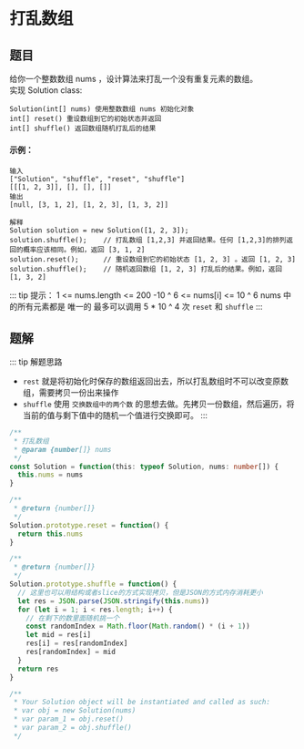 # 打乱数组

## 题目

给你一个整数数组 nums ，设计算法来打乱一个没有重复元素的数组。<br>
实现 Solution class:
```
Solution(int[] nums) 使用整数数组 nums 初始化对象
int[] reset() 重设数组到它的初始状态并返回
int[] shuffle() 返回数组随机打乱后的结果
```

#### 示例：
```
输入
["Solution", "shuffle", "reset", "shuffle"]
[[[1, 2, 3]], [], [], []]
输出
[null, [3, 1, 2], [1, 2, 3], [1, 3, 2]]

解释
Solution solution = new Solution([1, 2, 3]);
solution.shuffle();    // 打乱数组 [1,2,3] 并返回结果。任何 [1,2,3]的排列返回的概率应该相同。例如，返回 [3, 1, 2]
solution.reset();      // 重设数组到它的初始状态 [1, 2, 3] 。返回 [1, 2, 3]
solution.shuffle();    // 随机返回数组 [1, 2, 3] 打乱后的结果。例如，返回 [1, 3, 2]
```

::: tip 提示：
1 <= nums.length <= 200
-10 ^ 6 <= nums[i] <= 10 ^ 6
nums 中的所有元素都是 唯一的
最多可以调用 5 * 10 ^ 4 次 `reset` 和 `shuffle`
:::

## 题解
::: tip 解题思路
- `rest` 就是将初始化时保存的数组返回出去，所以打乱数组时不可以改变原数组，需要拷贝一份出来操作
- `shuffle` 使用 `交换数组中的两个数` 的思想去做。先拷贝一份数组，然后遍历，将当前的值与剩下值中的随机一个值进行交换即可。
:::

```ts
/**
 * 打乱数组
 * @param {number[]} nums
 */
const Solution = function(this: typeof Solution, nums: number[]) {
  this.nums = nums
}

/**
 * @return {number[]}
 */
Solution.prototype.reset = function() {
  return this.nums
}

/**
 * @return {number[]}
 */
Solution.prototype.shuffle = function() {
  // 这里也可以用结构或者slice的方式实现拷贝，但是JSON的方式内存消耗更小
  let res = JSON.parse(JSON.stringify(this.nums))
  for (let i = 1; i < res.length; i++) {
    // 在剩下的数里面随机挑一个
    const randomIndex = Math.floor(Math.random() * (i + 1))
    let mid = res[i]
    res[i] = res[randomIndex]
    res[randomIndex] = mid
  }
  return res
}

/**
 * Your Solution object will be instantiated and called as such:
 * var obj = new Solution(nums)
 * var param_1 = obj.reset()
 * var param_2 = obj.shuffle()
 */
```
